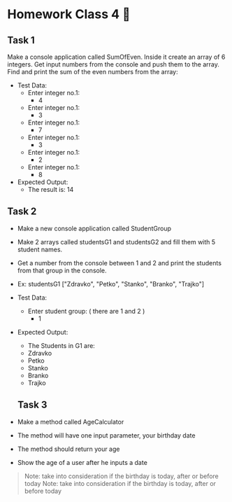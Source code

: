 # Homework Class 4 📒

## Task 1
Make a console application called SumOfEven. Inside it create an array of 6 integers. Get input numbers from the console and push them to the array. 
Find and print the sum of the even numbers from the array:
* Test Data:
  * Enter integer no.1:
    * 4
  * Enter integer no.1:
    * 3
  * Enter integer no.1:
    * 7
  * Enter integer no.1:
    * 3
  * Enter integer no.1:
    * 2
  * Enter integer no.1:
    * 8
* Expected Output:
  * The result is: 14

## Task 2
* Make a new console application called StudentGroup
* Make 2 arrays called studentsG1 and studentsG2 and fill them with 5 student names. 
* Get a number from the console between 1 and 2 and print the students from that group in the console.
* Ex: studentsG1 ["Zdravko", "Petko", "Stanko", "Branko", "Trajko"]
* Test Data:
  * Enter student group: ( there are 1 and 2 )
    * 1
* Expected Output:
  * The Students in G1 are: 
  * Zdravko
  * Petko
  * Stanko
  * Branko
  * Trajko
  
   ## Task 3
* Make a method called AgeCalculator
* The method will have one input parameter, your birthday date
* The method should return your age
* Show the age of a user after he inputs a date
>Note: take into consideration if the birthday is today, after or before today
> Note: take into consideration if the birthday is today, after or before today
